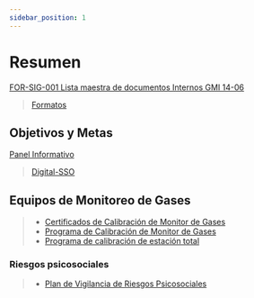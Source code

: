 ```yaml
---
sidebar_position: 1
---
```


# Resumen

[FOR-SIG-001 Lista maestra de documentos Internos GMI 14-06](https://gmiperu.sharepoint.com/:x:/r/sites/ESTRUCTURASIGGMI/Documentos%20compartidos/ESTRUCTURA%20SIG%20GMI/7.5%20INFORMACI%C3%93N%20DOCUMENTADA/3.%20Registros/1.%20Lista%20Maestra%20de%20Documentos/FOR-SIG-001%20Lista%20maestra%20de%20documentos%20Internos%20GMI%2014-06.xlsx?d=w75df8517048a46299cdd4c558bd7e20e&csf=1&web=1&e=r5H0qp)

> [Formatos](https://gmiperu.sharepoint.com/sites/ESTRUCTURASIGGMI/Documentos%20compartidos/Forms/AllItems.aspx?id=%2Fsites%2FESTRUCTURASIGGMI%2FDocumentos%20compartidos%2FESTRUCTURA%20SIG%20GMI%2F8%2E1%20PLANIFICACI%C3%93N%20Y%20CONTROL%20OPERACIONAL%2F3%2E%20Registros%2F2023%2F5%2E%20Formatos&p=true&ct=1687192849789&or=OWA%2DNT&cid=859ba0f8%2D517b%2D134c%2D1af5%2D10298533ef93&ga=1)

## Objetivos y Metas

  [Panel Informativo](https://gmiperu.sharepoint.com/sites/ESTRUCTURASIGGMI/Documentos%20compartidos/ESTRUCTURA%20SIG%20GMI/7.4.%20COMUNICACI%C3%93N/3.%20Registros/2023/2.%20Paneles/1.%20Mina/0.%20FOR-SIG-007%20Objetivos%20SIG%20SSOMAC%202023_GMI.pdf?CT=1687209721757&OR=ItemsView)
  > [Digital-SSO](https://gmiperu.sharepoint.com/:x:/r/sites/ESTRUCTURASIGGMI/_layouts/15/Doc.aspx?sourcedoc=%7BEED03738-D99E-4336-8533-EBD450631768%7D&file=1.%20FOR-SIG-007%20Objetivos%20SIG%20SSOMAC%20-%20SSO%202023.xlsx&action=default&mobileredirect=true)

## Equipos de Monitoreo de Gases

  > - [Certificados de Calibración de Monitor de Gases](https://gmiperu-my.sharepoint.com/personal/equispe_gmisac_com_pe/_layouts/15/onedrive.aspx?login_hint=equispe%40gmisac%2Ecom%2Epe&id=%2Fsites%2FESTRUCTURASIGGMI%2FDocumentos%20compartidos%2FESTRUCTURA%20SIG%20GMI%2F9%2E1%20SEGUIMIENTO%2CMEDICION%20Y%20ANALISIS%2F3%2E%20Registros%2F14%2E%20Higiene%20Ocupacional%2F2023%2F1%2E%20Certificados%20de%20Calibraci%C3%B3n%2F2023&listurl=https%3A%2F%2Fgmiperu%2Esharepoint%2Ecom%2Fsites%2FESTRUCTURASIGGMI%2FDocumentos%20compartidos&remoteItem=%7B%22mp%22%3A%7B%22webAbsoluteUrl%22%3A%22https%3A%2F%2Fgmiperu%2Dmy%2Esharepoint%2Ecom%2Fpersonal%2Fequispe%5Fgmisac%5Fcom%5Fpe%22%2C%22listFullUrl%22%3A%22https%3A%2F%2Fgmiperu%2Dmy%2Esharepoint%2Ecom%2Fpersonal%2Fequispe%5Fgmisac%5Fcom%5Fpe%2FDocuments%22%2C%22rootFolder%22%3A%22%2Fpersonal%2Fequispe%5Fgmisac%5Fcom%5Fpe%2FDocuments%2FESTRUCTURA%20SIG%20GMI%22%7D%2C%22rsi%22%3A%7B%22listFullUrl%22%3A%22https%3A%2F%2Fgmiperu%2Esharepoint%2Ecom%2Fsites%2FESTRUCTURASIGGMI%2FDocumentos%20compartidos%22%2C%22rootFolder%22%3A%22%2Fsites%2FESTRUCTURASIGGMI%2FDocumentos%20compartidos%2FESTRUCTURA%20SIG%20GMI%2F9%2E1%20SEGUIMIENTO%2CMEDICION%20Y%20ANALISIS%2F3%2E%20Registros%2F14%2E%20Higiene%20Ocupacional%2F2023%2F1%2E%20Certificados%20de%20Calibraci%C3%B3n%2F2023%22%2C%22webAbsoluteUrl%22%3A%22https%3A%2F%2Fgmiperu%2Esharepoint%2Ecom%2Fsites%2FESTRUCTURASIGGMI%22%7D%7D&view=0&viewid=a979b7ce%2D4e6a%2D4c7e%2D9a7d%2D62f7c0b62ad6)
  > - [Programa de Calibración de Monitor de Gases](https://gmiperu.sharepoint.com/:x:/r/sites/ESTRUCTURASIGGMI/_layouts/15/Doc.aspx?sourcedoc=%7BBE2A2720-224F-4F8D-93C0-6C413969AD9C%7D&file=FOR-SIG-044%20-%20Programa%20de%20Calibracion%20de%20.xlsm&action=default&mobileredirect=true)
  > - [Programa de calibración de estación total](https://gmiperu.sharepoint.com/:x:/r/sites/ESTRUCTURASIGGMI/_layouts/15/Doc.aspx?sourcedoc=%7B04A5B2A7-7379-4FAA-9BBF-315FBAEEF5E5%7D&file=Programa%20de%20Calibraci%C3%B3n%20de%20estaci%C3%B3n%20Total.xlsx&action=default&mobileredirect=true)

### Riesgos psicosociales

> - [Plan de Vigilancia de Riesgos Psicosociales](https://gmiperu-my.sharepoint.com/personal/equispe_gmisac_com_pe/_layouts/15/onedrive.aspx?listurl=https%3A%2F%2Fgmiperu%2Esharepoint%2Ecom%2Fsites%2FESTRUCTURASIGGMI%2FDocumentos%20compartidos&viewid=a979b7ce%2D4e6a%2D4c7e%2D9a7d%2D62f7c0b62ad6&login_hint=equispe%40gmisac%2Ecom%2Epe&id=%2Fsites%2FESTRUCTURASIGGMI%2FDocumentos%20compartidos%2FESTRUCTURA%20SIG%20GMI%2F6%2E2%20OBJETIVOS%20DEL%20SIG%20Y%20PLANIFICACI%C3%93N%20PARA%20LOGRARLOS%2F3%2E%20Registros%2F7%2E%20Programa%20de%20SO%2F2023%2FPlan%20de%20vigilancia%20de%20factores%20de%20riesgos%20psicosociales%20%2D%20GMI%202023%2Epdf&parent=%2Fsites%2FESTRUCTURASIGGMI%2FDocumentos%20compartidos%2FESTRUCTURA%20SIG%20GMI%2F6%2E2%20OBJETIVOS%20DEL%20SIG%20Y%20PLANIFICACI%C3%93N%20PARA%20LOGRARLOS%2F3%2E%20Registros%2F7%2E%20Programa%20de%20SO%2F2023)
